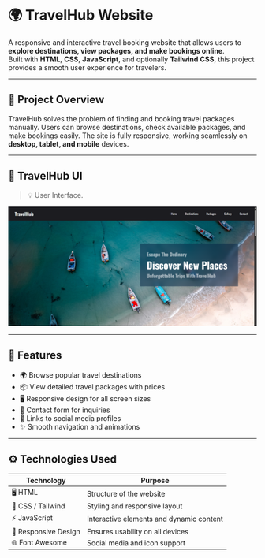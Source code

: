 # 🌍 TravelHub Website

A responsive and interactive travel booking website that allows users to **explore destinations, view packages, and make bookings online**.  
Built with **HTML**, **CSS**, **JavaScript**, and optionally **Tailwind CSS**, this project provides a smooth user experience for travelers.

---

## 📄 Project Overview

TravelHub solves the problem of finding and booking travel packages manually. Users can browse destinations, check available packages, and make bookings easily. The site is fully responsive, working seamlessly on **desktop, tablet, and mobile** devices.

---

## 📸 TravelHub UI

> 💡 User Interface.

<p align="center">
  <img src="images/TravelHub.png" width="600" alt="TravelHub Screenshot" />
</p>

---

## 🔧 Features

- 🌍 Browse popular travel destinations
- 📦 View detailed travel packages with prices
- 🖥️ Responsive design for all screen sizes
- 💬 Contact form for inquiries
- 🔗 Links to social media profiles
- ✨ Smooth navigation and animations

---

## ⚙️ Technologies Used

| Technology           | Purpose                                    |
|---------------------|--------------------------------------------|
| 🖥️ HTML             | Structure of the website                   |
| 🎨 CSS / Tailwind    | Styling and responsive layout              |
| ⚡ JavaScript        | Interactive elements and dynamic content  |
| 📱 Responsive Design | Ensures usability on all devices          |
| 🌐 Font Awesome      | Social media and icon support             |




